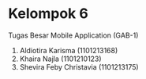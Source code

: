 # Kelompok 6

Tugas Besar Mobile Application (GAB-1)
1. Aldiotira Karisma (1101213168)
2. Khaira Najla (1101210123)
3. Shevira Feby Christavia (1101213175)
